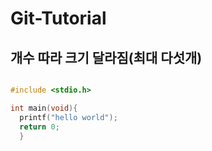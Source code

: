 # Git-Tutorial
## 개수 따라 크기 달라짐(최대 다섯개)

```c

#include <stdio.h>

int main(void){
  printf("hello world");
  return 0;
  }

```
